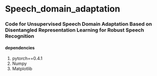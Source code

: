 # Speech_domain_adaptation

### Code for Unsupervised Speech Domain Adaptation Based on Disentangled Representation Learning for Robust Speech Recognition


#### dependencies
1. pytorch==0.4.1
2. Numpy 
3. Matplotlib



